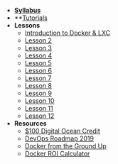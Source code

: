 - **[Syllabus](README.md)**
- **[Tutorials](https://www.katacoda.com)
- **Lessons**
  - [Introduction to Docker & LXC](Lessons/Lesson1.md)
  - [Lesson 2](Lessons/Lesson2.md)
  - [Lesson 3](Lessons/Lesson3.md)
  - [Lesson 4](Lessons/Lesson4.md)
  - [Lesson 5](Lessons/Lesson5.md)
  - [Lesson 6](Lessons/Lesson6.md)
  - [Lesson 7](Lessons/Lesson7.md)
  - [Lesson 8](Lessons/Lesson8.md)
  - [Lesson 9](Lessons/Lesson9.md)
  - [Lesson 10](Lessons/Lesson10.md)
  - [Lesson 11](Lessons/Lesson11.md)
  - [Lesson 12](Lessons/Lesson12.md)
- **Resources**
  - [$100 Digital Ocean Credit](https://make.sc/docredit)
  - [DevOps Roadmap 2019](Resources/Roadmap.md)
  - [Docker from the Ground Up](Resources/DockerFromTheGroundUp.md)
  - [Docker ROI Calculator](https://www.docker.com/roicalculator)
